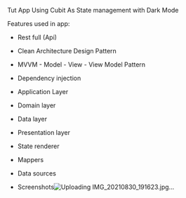 Tut App  Using Cubit As State management with Dark Mode

Features used in app:
- Rest full (Api)
- Clean Architecture Design Pattern
- MVVM - Model - View - View Model Pattern
- Dependency injection
- Application Layer
- Domain layer
- Data layer
- Presentation layer
- State renderer 
- Mappers
- Data sources

- Screenshots![Uploading IMG_20210830_191623.jpg…]()

